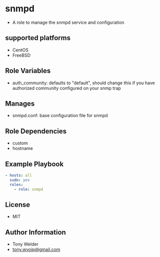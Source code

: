 # snmpd 

- A role to manage the snmpd service and configuration 

## supported platforms

- CentOS
- FreeBSD

## Role Variables

- auth_community: defaults to "default", should change this if you have authorized community configured on your snmp trap 

## Manages

- snmpd.conf: base configuration file for snmpd 

## Role Dependencies

- custom 
- hostname

## Example Playbook

```yaml
- hosts: all
  sudo: yes
  roles:
    - role: snmpd 
```
## License

- MIT

## Author Information

- Tony Welder
- tony.wvoip@gmail.com
